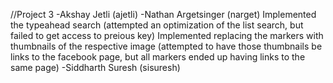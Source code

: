 //Project 3
-Akshay Jetli (ajetli)
-Nathan Argetsinger (narget)
	Implemented the typeahead search (attempted an optimization of the list 
	search, but failed to get access to preious key)
	Implemented replacing the markers with thumbnails of the respective image 
	(attempted to have those thumbnails be links to the facebook page, but all 
	markers ended up having links to the same page)
-Siddharth Suresh (sisuresh)
